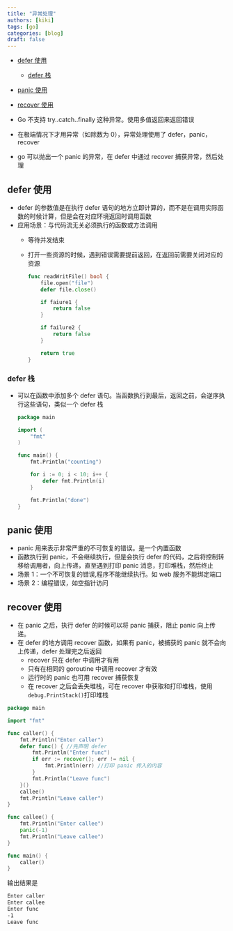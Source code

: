 ```yaml
---
title: "异常处理"
authors: [kiki]
tags: [go]
categories: [blog]
draft: false
---
```


- [defer 使用](#defer-%e4%bd%bf%e7%94%a8)
  - [defer 栈](#defer-%e6%a0%88)
- [panic 使用](#panic-%e4%bd%bf%e7%94%a8)
- [recover 使用](#recover-%e4%bd%bf%e7%94%a8)

- Go 不支持 try..catch..finally 这种异常。使用多值返回来返回错误
- 在极端情况下才用异常（如除数为 0），异常处理使用了 defer，panic，recover
- go 可以抛出一个 panic 的异常，在 defer 中通过 recover 捕获异常，然后处理

## defer 使用

- defer 的参数值是在执行 defer 语句的地方立即计算的，而不是在调用实际函数的时候计算，但是会在对应环境返回时调用函数
- 应用场景：与代码流无关必须执行的函数或方法调用
  - 等待并发结束
  - 打开一些资源的时候，遇到错误需要提前返回，在返回前需要关闭对应的资源

    ```go
    func readWritFile() bool {
        file.open("file")
        defer file.close()

        if faiure1 {
            return false
        }

        if failure2 {
            return false
        }

        return true
    }
    ```

### defer 栈

- 可以在函数中添加多个 defer 语句。当函数执行到最后，返回之前，会逆序执行这些语句，类似一个 defer 栈

  ```go
  package main

  import (
      "fmt"
  )

  func main() {
      fmt.Println("counting")

      for i := 0; i < 10; i++ {
          defer fmt.Println(i)
      }

      fmt.Println("done")
  }
  ```

## panic 使用

- panic 用来表示非常严重的不可恢复的错误。是一个内置函数
- 函数执行到 panic，不会继续执行，但是会执行 defer 的代码，之后将控制转移给调用者，向上传递，直至遇到打印 panic 消息，打印堆栈，然后终止
- 场景 1：一个不可恢复的错误,程序不能继续执行。如 web 服务不能绑定端口
- 场景 2：编程错误，如空指针访问

## recover 使用

- 在 panic 之后，执行 defer 的时候可以将 panic 捕获，阻止 panic 向上传递。
- 在 defer 的地方调用 recover 函数，如果有 panic，被捕获的 panic 就不会向上传递，defer 处理完之后返回
  - recover 只在 defer 中调用才有用
  - 只有在相同的 goroutine 中调用 recover 才有效
  - 运行时的 panic 也可用 recover 捕获恢复
  - 在 recover 之后会丢失堆栈，可在 recover 中获取和打印堆栈，使用`debug.PrintStack()`打印堆栈

```go
package main

import "fmt"

func caller() {
    fmt.Println("Enter caller")
    defer func() { //先声明 defer
        fmt.Println("Enter func")
        if err := recover(); err != nil {
            fmt.Println(err) //打印 panic 传入的内容
        }
        fmt.Println("Leave func")
    }()
    callee()
    fmt.Println("Leave caller")
}

func callee() {
    fmt.Println("Enter callee")
    panic(-1)
    fmt.Println("Leave callee")
}

func main() {
    caller()
}
```

输出结果是

```txt
Enter caller
Enter callee
Enter func
-1
Leave func
```

